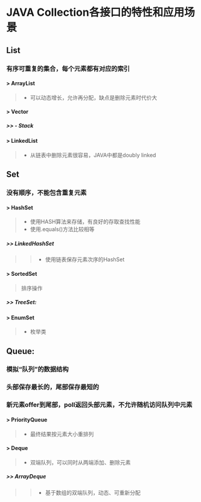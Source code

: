 # JAVA Collection各接口的特性和应用场景
## List
### 有序可重复的集合，每个元素都有对应的索引
#### > ArrayList
 > - 可以动态增长，允许再分配，缺点是删除元素时代价大
#### > Vector
##### >> - Stack
#### > LinkedList
 > - 从链表中删除元素很容易，JAVA中都是doubly linked
## Set
### 没有顺序，不能包含重复元素
#### > HashSet
 > - 使用HASH算法来存储，有良好的存取查找性能
 > - 使用.equals()方法比较相等
##### >> LinkedHashSet
 >> - 使用链表保存元素次序的HashSet
#### >  SortedSet
 >  排序操作
##### >> TreeSet:
#### > EnumSet
 > - 枚举类
## Queue:
### 模拟“队列”的数据结构
### 头部保存最长的，尾部保存最短的
### 新元素offer到尾部，poll返回头部元素，不允许随机访问队列中元素
#### > PriorityQueue
 > - 最终结果按元素大小重排列
#### > Deque
 > - 双端队列，可以同时从两端添加、删除元素
##### >>  ArrayDeque
 >> - 基于数组的双端队列，动态、可重新分配
